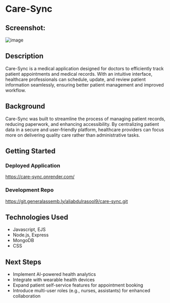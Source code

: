 # Care-Sync  

## Screenshot: 
![image](https://github.com/user-attachments/assets/364a3829-de52-4d97-b5a5-d56708d79837)

## Description  
Care-Sync is a medical application designed for doctors to efficiently track patient appointments and medical records. With an intuitive interface, healthcare professionals can schedule, update, and review patient information seamlessly, ensuring better patient management and improved workflow.  

## Background  
Care-Sync was built to streamline the process of managing patient records, reducing paperwork, and enhancing accessibility. By centralizing patient data in a secure and user-friendly platform, healthcare providers can focus more on delivering quality care rather than administrative tasks.  

## Getting Started  
### Deployed Application  
https://care-sync.onrender.com/

### Development Repo
https://git.generalassemb.ly/aliabdulrasool9/care-sync.git

## Technologies Used 
- Javascript, EJS
- Node.js, Express
- MongoDB
- CSS

## Next Steps  
- Implement AI-powered health analytics  
- Integrate with wearable health devices  
- Expand patient self-service features for appointment booking  
- Introduce multi-user roles (e.g., nurses, assistants) for enhanced collaboration  
